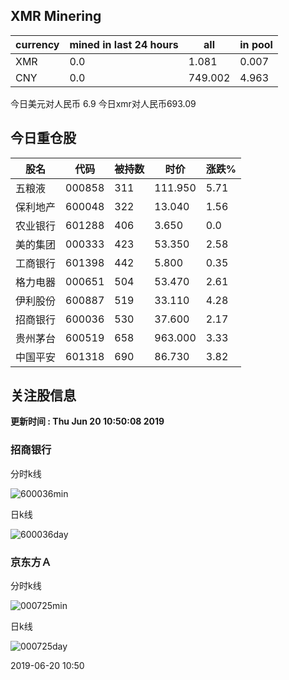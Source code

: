 ## XMR Minering

|currency|mined in last 24 hours|all|in pool|
|---|---|---|---|
|XMR|0.0|1.081|0.007|
|CNY|0.0|749.002|4.963|

今日美元对人民币 6.9	今日xmr对人民币693.09


## 今日重仓股 

|股名|代码|被持数|时价|涨跌%|
|---|---|---|---|---|
|五粮液|000858|311|111.950|5.71|
|保利地产|600048|322|13.040|1.56|
|农业银行|601288|406|3.650|0.0|
|美的集团|000333|423|53.350|2.58|
|工商银行|601398|442|5.800|0.35|
|格力电器|000651|504|53.470|2.61|
|伊利股份|600887|519|33.110|4.28|
|招商银行|600036|530|37.600|2.17|
|贵州茅台|600519|658|963.000|3.33|
|中国平安|601318|690|86.730|3.82|

## 关注股信息
**更新时间 : Thu Jun 20 10:50:08 2019**
### 招商银行 
分时k线

![600036min](http://image.sinajs.cn/newchart/min/n/sh600036.gif)

日k线

![600036day](http://image.sinajs.cn/newchart/daily/n/sh600036.gif)

### 京东方Ａ 
分时k线

![000725min](http://image.sinajs.cn/newchart/min/n/sz000725.gif)

日k线

![000725day](http://image.sinajs.cn/newchart/daily/n/sz000725.gif)

2019-06-20 10:50